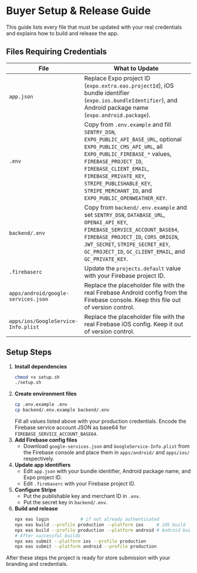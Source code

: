 # Buyer Setup & Release Guide

This guide lists every file that must be updated with your real credentials and explains how to build and release the app.

## Files Requiring Credentials

| File                                | What to Update                                                                                                                                                                                                                                                                                                  |
| ----------------------------------- | --------------------------------------------------------------------------------------------------------------------------------------------------------------------------------------------------------------------------------------------------------------------------------------------------------------- |
| `app.json`                          | Replace Expo project ID (`expo.extra.eas.projectId`), iOS bundle identifier (`expo.ios.bundleIdentifier`), and Android package name (`expo.android.package`).                                                                                                                                                   |
| `.env`                              | Copy from `.env.example` and fill `SENTRY_DSN`, `EXPO_PUBLIC_API_BASE_URL`, optional `EXPO_PUBLIC_CMS_API_URL`, all `EXPO_PUBLIC_FIREBASE_*` values, `FIREBASE_PROJECT_ID`, `FIREBASE_CLIENT_EMAIL`, `FIREBASE_PRIVATE_KEY`, `STRIPE_PUBLISHABLE_KEY`, `STRIPE_MERCHANT_ID`, and `EXPO_PUBLIC_OPENWEATHER_KEY`. |
| `backend/.env`                      | Copy from `backend/.env.example` and set `SENTRY_DSN`, `DATABASE_URL`, `OPENAI_API_KEY`, `FIREBASE_SERVICE_ACCOUNT_BASE64`, `FIREBASE_PROJECT_ID`, `CORS_ORIGIN`, `JWT_SECRET`, `STRIPE_SECRET_KEY`, `GC_PROJECT_ID`, `GC_CLIENT_EMAIL`, and `GC_PRIVATE_KEY`.                                                  |
| `.firebaserc`                       | Update the `projects.default` value with your Firebase project ID.                                                                                                                                                                                                                                              |
| `apps/android/google-services.json` | Replace the placeholder file with the real Firebase Android config from the Firebase console. Keep this file out of version control.                                                                                                                                                                            |
| `apps/ios/GoogleService-Info.plist` | Replace the placeholder file with the real Firebase iOS config. Keep it out of version control.                                                                                                                                                                                                                 |

## Setup Steps

1. **Install dependencies**
   ```bash
   chmod +x setup.sh
   ./setup.sh
   ```
2. **Create environment files**
   ```bash
   cp .env.example .env
   cp backend/.env.example backend/.env
   ```
   Fill all values listed above with your production credentials. Encode the Firebase service account JSON as base64 for `FIREBASE_SERVICE_ACCOUNT_BASE64`.
3. **Add Firebase config files**
   - Download `google-services.json` and `GoogleService-Info.plist` from the Firebase console and place them in `apps/android/` and `apps/ios/` respectively.
4. **Update app identifiers**
   - Edit `app.json` with your bundle identifier, Android package name, and Expo project ID.
   - Edit `.firebaserc` with your Firebase project ID.
5. **Configure Stripe**
   - Put the publishable key and merchant ID in `.env`.
   - Put the secret key in `backend/.env`.
6. **Build and release**
   ```bash
   npx eas login            # if not already authenticated
   npx eas build --profile production --platform ios     # iOS build
   npx eas build --profile production --platform android # Android build
   # After successful builds
   npx eas submit --platform ios --profile production
   npx eas submit --platform android --profile production
   ```

After these steps the project is ready for store submission with your branding and credentials.
